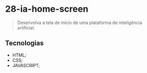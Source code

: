 # 28-ia-home-screen

>Desenvolva a tela de inicio de uma plataforma de inteligência artificial.


## Tecnologias
- HTML;
- CSS;
- JAVASCRIPT;
